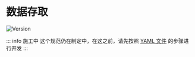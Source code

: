 # 数据存取

![Version](https://img.shields.io/badge/UltiCore-2.0.0%2B-616ae5?style=for-the-badge)

::: info 施工中
这个规范仍在制定中，在这之前，请先按照 [YAML 文件](yaml) 的步骤进行开发
:::